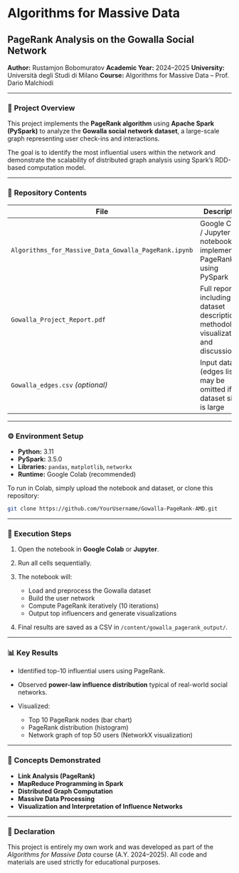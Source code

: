 # Algorithms for Massive Data

## **PageRank Analysis on the Gowalla Social Network**

**Author:** Rustamjon Bobomuratov
**Academic Year:** 2024–2025
**University:** Università degli Studi di Milano
**Course:** Algorithms for Massive Data – Prof. Dario Malchiodi

---

### 📘 **Project Overview**

This project implements the **PageRank algorithm** using **Apache Spark (PySpark)** to analyze the **Gowalla social network dataset**, a large-scale graph representing user check-ins and interactions.

The goal is to identify the most influential users within the network and demonstrate the scalability of distributed graph analysis using Spark’s RDD-based computation model.

---

### 📂 **Repository Contents**

| File                                                 | Description                                                                            |
| ---------------------------------------------------- | -------------------------------------------------------------------------------------- |
| `Algorithms_for_Massive_Data_Gowalla_PageRank.ipynb` | Google Colab / Jupyter notebook implementing PageRank using PySpark                    |
| `Gowalla_Project_Report.pdf`                         | Full report including dataset description, methodology, visualizations, and discussion |
| `Gowalla_edges.csv` *(optional)*                     | Input dataset (edges list) – may be omitted if dataset size is large                   |

---

### ⚙️ **Environment Setup**

* **Python:** 3.11
* **PySpark:** 3.5.0
* **Libraries:** `pandas`, `matplotlib`, `networkx`
* **Runtime:** Google Colab (recommended)

To run in Colab, simply upload the notebook and dataset, or clone this repository:

```bash
git clone https://github.com/YourUsername/Gowalla-PageRank-AMD.git
```

---

### 🚀 **Execution Steps**

1. Open the notebook in **Google Colab** or **Jupyter**.
2. Run all cells sequentially.
3. The notebook will:

   * Load and preprocess the Gowalla dataset
   * Build the user network
   * Compute PageRank iteratively (10 iterations)
   * Output top influencers and generate visualizations
4. Final results are saved as a CSV in `/content/gowalla_pagerank_output/`.

---

### 📊 **Key Results**

* Identified top-10 influential users using PageRank.
* Observed **power-law influence distribution** typical of real-world social networks.
* Visualized:

  * Top 10 PageRank nodes (bar chart)
  * PageRank distribution (histogram)
  * Network graph of top 50 users (NetworkX visualization)

---

### 🧠 **Concepts Demonstrated**

* **Link Analysis (PageRank)**
* **MapReduce Programming in Spark**
* **Distributed Graph Computation**
* **Massive Data Processing**
* **Visualization and Interpretation of Influence Networks**

---

### 📜 **Declaration**

This project is entirely my own work and was developed as part of the *Algorithms for Massive Data* course (A.Y. 2024–2025).
All code and materials are used strictly for educational purposes.
